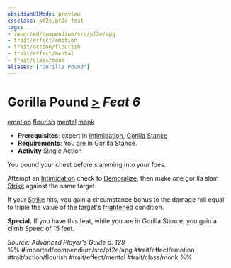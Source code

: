 ```yaml
---
obsidianUIMode: preview
cssclass: pf2e,pf2e-feat
tags:
- imported/compendium/src/pf2e/apg
- trait/effect/emotion
- trait/action/flourish
- trait/effect/mental
- trait/class/monk
aliases: ["Gorilla Pound"]
---
```

# Gorilla Pound  [>](chapter-9-playing-the-game.md#Actions "Single Action") *Feat 6*  
[emotion](emotion.md)  [flourish](flourish.md)  [mental](mental.md)  [monk](rules/traits/monk.md)  

- **Prerequisites**: expert in [Intimidation](../skills.md#Intimidation), [Gorilla Stance](gorilla-stance-apg.md)
- **Requirements**: You are in Gorilla Stance.
- **Activity** Single Action

You pound your chest before slamming into your foes.

Attempt an [Intimidation](../skills.md#Intimidation) check to [Demoralize](demoralize.md), then make one gorilla slam [Strike](strike.md) against the same target.

If your [Strike](strike.md) hits, you gain a circumstance bonus to the damage roll equal to triple the value of the target's [frightened](conditions.md#Frightened) condition.

**Special.** If you have this feat, while you are in Gorilla Stance, you gain a climb Speed of 15 feet.

*Source: Advanced Player's Guide p. 129*  
%% #imported/compendium/src/pf2e/apg #trait/effect/emotion #trait/action/flourish #trait/effect/mental #trait/class/monk %%